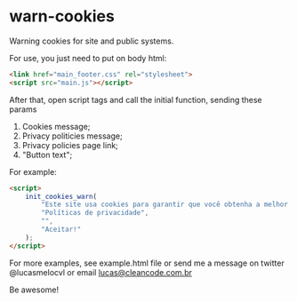 # warn-cookies
Warning cookies for site and public systems.

For use, you just need to put on body html:
```HTML
<link href="main_footer.css" rel="stylesheet">
<script src="main.js"></script>
```

After that, open script tags and call the initial function, sending these params
1. Cookies message; 
2. Privacy politicies message; 
3. Privacy policies page link; 
4. "Button text";

For example:
```HTML
<script>
    init_cookies_warn(
        "Este site usa cookies para garantir que você obtenha a melhor experiência.",
        "Políticas de privacidade",
        "",
        "Aceitar!"
    );
</script>
```

For more examples, see example.html file or send me a message on twitter @lucasmelocvl or email lucas@cleancode.com.br

Be awesome!
